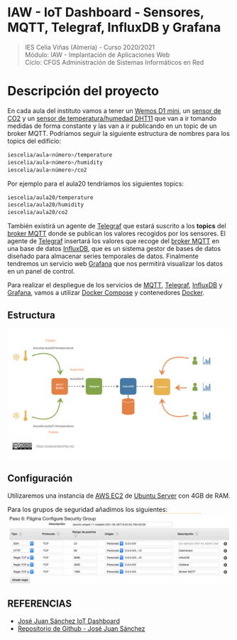 # IAW - IoT Dashboard - Sensores, MQTT, Telegraf, InfluxDB y Grafana 
>IES Celia Viñas (Almería) - Curso 2020/2021   
>Módulo: IAW - Implantación de Aplicaciones Web   
>Ciclo: CFGS Administración de Sistemas Informáticos en Red 

# Descripción del proyecto

En cada aula del instituto vamos a tener un [Wemos D1 mini](https://www.wemos.cc/en/latest/d1/d1_mini.html), un [sensor de CO2](https://wiki.keyestudio.com/KS0457_keyestudio_CCS811_Carbon_Dioxide_Air_Quality_Sensor) y un [sensor de temperatura/humedad DHT11](https://learn.adafruit.com/dht/overview) que van a ir tomando medidas de forma constante y las van a ir publicando en un topic de un broker MQTT. Podríamos seguir la siguiente estructura de nombres para los topics del edificio:

```bash
iescelia/aula<número>/temperature
iescelia/aula<número>/humidity
iescelia/aula<número>/co2
```

Por ejemplo para el aula20 tendríamos los siguientes topics:

```bash
iescelia/aula20/temperature
iescelia/aula20/humidity
iescelia/aula20/co2
```

También existirá un agente de [Telegraf](https://www.influxdata.com/time-series-platform/telegraf/) que estará suscrito a los **topics** del [broker MQTT](https://mqtt.org/) donde se publican los valores recogidos por los sensores. El agente de [Telegraf](https://www.influxdata.com/time-series-platform/telegraf/) insertará los valores que recoge del [broker MQTT](https://mqtt.org/) en una base de datos [InfluxDB](https://www.influxdata.com/), que es un sistema gestor de bases de datos diseñado para almacenar series temporales de datos. Finalmente tendremos un servicio web [Grafana](https://grafana.com/) que nos permitirá visualizar los datos en un panel de control.

Para realizar el despliegue de los servicios de [MQTT](https://mqtt.org/), [Telegraf](https://www.influxdata.com/time-series-platform/telegraf/), [InfluxDB](https://www.influxdata.com/) y [Grafana](https://grafana.com/), vamos a utilizar [Docker Compose](https://docs.docker.com/compose/) y contenedores [Docker](https://www.docker.com/).

## Estructura
![Diagrama](./images/diagram.png)

## Configuración
Utilizaremos una instancia de [AWS EC2](https://aws.amazon.com/es/free/?all-free-tier.sort-by=item.additionalFields.SortRank&all-free-tier.sort-order=asc&awsf.Free%20Tier%20Categories=categories%23compute&trk=ps_a134p000006pgVlAAI&trkCampaign=acq_paid_search_brand&sc_channel=PS&sc_campaign=acquisition_FR&sc_publisher=Google&sc_category=Cloud%20Computing&sc_country=FR&sc_geo=EMEA&sc_outcome=acq&sc_detail=aws%20ec2&sc_content=EC2_e&sc_matchtype=e&sc_segment=496473794115&sc_medium=ACQ-P|PS-GO|Brand|Desktop|SU|Cloud%20Computing|EC2|FR|EN|Text&s_kwcid=AL!4422!3!496473794115!e!!g!!aws%20ec2&ef_id=EAIaIQobChMI1fPKn4Xs8AIVzIODBx10NwTzEAAYASAAEgJ_0vD_BwE:G:s&s_kwcid=AL!4422!3!496473794115!e!!g!!aws%20ec2&awsf.Free%20Tier%20Types=*all) de [Ubuntu Server](https://ubuntu.com/download/server) con 4GB de RAM.

Para los grupos de seguridad añadimos los siguientes: 
![AWS EC2](./images/AWS.png)

## REFERENCIAS
- [José Juan Sánchez IoT Dashboard](http://josejuansanchez.org/iot-dashboard/)
- [Repositorio de Github - José Juan Sánchez](https://github.com/josejuansanchez/co2-celia)